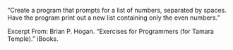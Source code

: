 “Create a program that prompts for a list of numbers, separated by spaces. Have the program print out a new list containing only the even numbers.”

Excerpt From: Brian P. Hogan. “Exercises for Programmers (for Tamara Temple).” iBooks. 